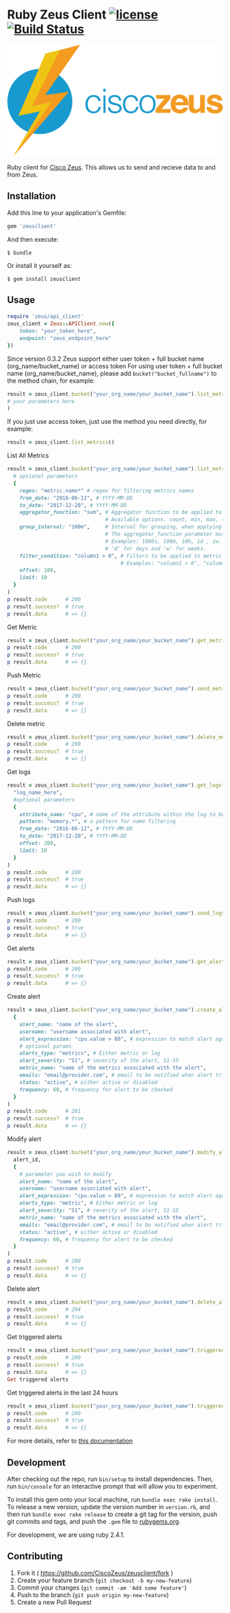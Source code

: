 # Ruby Zeus Client [![license](https://img.shields.io/hexpm/l/plug.svg)](http://www.apache.org/licenses/LICENSE-2.0) [![Build Status](https://travis-ci.org/CiscoZeus/ruby-zeusclient.svg)](https://travis-ci.org/CiscoZeus/ruby-zeusclient)

![Alt text](https://github.com/CiscoZeus/ruby-zeusclient/blob/master/icons/zeus-logo.png?raw=true "Zeus Logo")

Ruby client for [Cisco Zeus](http://www.ciscozeus.io/). This allows us to send and recieve data to and from Zeus.

## Installation

Add this line to your application's Gemfile:

```ruby
gem 'zeusclient'
```

And then execute:

    $ bundle

Or install it yourself as:

    $ gem install zeusclient

## Usage

```ruby
require 'zeus/api_client'
zeus_client = Zeus::APIClient.new({
    token: "your_token_here",
    endpoint: "zeus_endpoint_here"
})
```

Since version 0.3.2 Zeus support either user token + full bucket name (org_name/bucket_name) or access token
For using user token + full bucket name (org_name/bucket_name), please add `bucket("bucket_fullname")` to the method chain, for example:
```ruby
result = zeus_client.bucket("your_org_name/your_bucket_name").list_metrics(
# your parameters here
)
```

If you just use access token, just use the method you need directly, for example:
```ruby
result = zeus_client.list_metrics()
```

List All Metrics

```ruby
result = zeus_client.bucket("your_org_name/your_bucket_name").list_metrics(
  # optional parameters
  {
    regex: "metric.name*" # regex for filtering metrics names
    from_date: "2016-06-12", # YYYY-MM-DD
    to_date: "2017-12-20", # YYYY-MM-DD
    aggregator_function: "sum", # Aggregator function to be applied to the metric values.
                                # Available options. count, min, max, sum, mean, mode, median
    group_interval: "100m",     # Interval for grouping, when applying aggregations via the aggregator_function parameter.
                                # The aggregator_function parameter must be specific for this parameter to work.
                                # Examples: 1000s, 100m, 10h, 1d , 1w. Use 's' for seconds, 'm' for minutes, 'h' for hours,
                                # 'd' for days and 'w' for weeks.
    filter_condition: "column1 > 0", # Filters to be applied to metric values.
                                     # Examples: "column1 > 0", "column1 > 50 AND column2 = 10".
    offset: 100,
    limit: 10
  }
)
p result.code      # 200
p result.success?  # true
p result.data      # => {}
```

Get Metric

```ruby
result = zeus_client.bucket("your_org_name/your_bucket_name").get_metrics( # same optional arguments as list_metrics)
p result.code      # 200
p result.success?  # true
p result.data      # => {}
```

Push Metric

```ruby
result = zeus_client.bucket("your_org_name/your_bucket_name").send_metrics([{point: {value: 1, ...}}, ...])
p result.code      # 200
p result.success?  # true
p result.data      # => {}
```

Delete metric

```ruby
result = zeus_client.bucket("your_org_name/your_bucket_name").delete_metrics()
p result.code      # 200
p result.success?  # true
p result.data      # => {}
```

Get logs

```ruby
result = zeus_client.bucket("your_org_name/your_bucket_name").get_logs(
  "log_name_here",
  #optional parameters
  {
    attribute_name: "cpu", # name of the attribute within the log to be searched
    pattern: "memory.*", # a pattern for name filtering
    from_date: "2016-06-12", # YYYY-MM-DD
    to_date: "2017-12-20", # YYYY-MM-DD
    offset: 200,
    limit: 10
  }
)
p result.code      # 200
p result.success?  # true
p result.data      # => {}
```

Push logs

```ruby
result = zeus_client.bucket("your_org_name/your_bucket_name").send_logs([{},{}, ...])
p result.code      # 200
p result.success?  # true
p result.data      # => {}
```

Get alerts

```ruby
result = zeus_client.bucket("your_org_name/your_bucket_name").get_alerts()
p result.code      # 200
p result.success?  # true
p result.data      # => {}
```

Create alert

```ruby
result = zeus_client.bucket("your_org_name/your_bucket_name").create_alert(
  {
    alert_name: "name of the alert",
    username: "username associated with alert",
    alert_expression: "cpu.value > 80", # expression to match alert against
    # optional params
    alerts_type: "metrics", # Either metric or log
    alert_severity: "S1", # severity of the alert, S1-S5
    metric_name: "name of the metrics associated with the alert",
    emails: "email@provider.com", # email to be notified when alert triggers
    status: "active", # either active or disabled
    frequency: 60, # frequency for alert to be checked
  }
)
p result.code      # 201
p result.success?  # true
p result.data      # => {}
```

Modify alert

```ruby
result = zeus_client.bucket("your_org_name/your_bucket_name").modify_alert(
  alert_id,
  {
    # parameter you wish to modify
    alert_name: "name of the alert",
    username: "username associated with alert",
    alert_expression: "cpu.value > 80", # expression to match alert against
    alerts_type: "metric", # Either metric or log
    alert_severity: "S1", # severity of the alert, S1-S5
    metric_name: "name of the metrics associated with the alert",
    emails: "email@provider.com", # email to be notified when alert triggers
    status: "active", # either active or disabled
    frequency: 60, # frequency for alert to be checked
  }
)
p result.code      # 200
p result.success?  # true
p result.data      # => {}
```

Delete alert

```ruby
result = zeus_client.bucket("your_org_name/your_bucket_name").delete_alert(alert_id)
p result.code      # 204
p result.success?  # true
p result.data      # => {}
```

Get triggered alerts

```ruby
result = zeus_client.bucket("your_org_name/your_bucket_name").triggered_alerts()
p result.code      # 200
p result.success?  # true
p result.data      # => {}
Get triggered alerts
```

Get triggered alerts in the last 24 hours

```ruby
result = zeus_client.bucket("your_org_name/your_bucket_name").triggered_alerts_last_24_hours()
p result.code      # 200
p result.success?  # true
p result.data      # => {}
```

For more details, refer to [this documentation](http://www.rubydoc.info/github/CiscoZeus/ruby-zeusclient/)

## Development

After checking out the repo, run `bin/setup` to install dependencies. Then, run `bin/console` for an interactive prompt that will allow you to experiment.

To install this gem onto your local machine, run `bundle exec rake install`. To release a new version, update the version number in `version.rb`, and then run `bundle exec rake release` to create a git tag for the version, push git commits and tags, and push the `.gem` file to [rubygems.org](https://rubygems.org).

For development, we are using ruby 2.4.1.

## Contributing

1. Fork it ( https://github.com/CiscoZeus/zeusclient/fork )
2. Create your feature branch (`git checkout -b my-new-feature`)
3. Commit your changes (`git commit -am 'Add some feature'`)
4. Push to the branch (`git push origin my-new-feature`)
5. Create a new Pull Request
